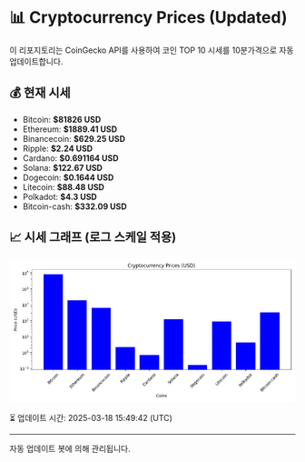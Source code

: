 
# 📊 Cryptocurrency Prices (Updated)

이 리포지토리는 CoinGecko API를 사용하여 코인 TOP 10 시세를 10분가격으로 자동 업데이트합니다.

## 💰 현재 시세
- Bitcoin: **$81826 USD**
- Ethereum: **$1889.41 USD**
- Binancecoin: **$629.25 USD**
- Ripple: **$2.24 USD**
- Cardano: **$0.691164 USD**
- Solana: **$122.67 USD**
- Dogecoin: **$0.1644 USD**
- Litecoin: **$88.48 USD**
- Polkadot: **$4.3 USD**
- Bitcoin-cash: **$332.09 USD**

## 📈 시세 그래프 (로그 스케일 적용)
![Crypto Prices](crypto_prices.png)

⏳ 업데이트 시간: 2025-03-18 15:49:42 (UTC)

---
자동 업데이트 봇에 의해 관리됩니다.
